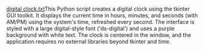 [digital clock.txt](https://github.com/user-attachments/files/20197260/digital.clock.txt)This Python script creates a digital clock using the tkinter GUI toolkit. It displays the current time in hours, minutes, and seconds (with AM/PM) using the system's time, refreshed every second. The interface is styled with a large digital-style font ('ds-digital') and uses a purple background with white text. The clock is centered in the window, and the application requires no external libraries beyond tkinter and time.


